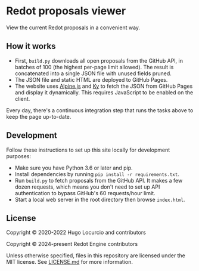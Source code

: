 # Redot proposals viewer

View the current Redot proposals in a convenient way.

## How it works

- First, `build.py` downloads all open proposals from the GitHub API, in batches
  of 100 (the highest per-page limit allowed). The result is concatenated into a
  single JSON file with unused fields pruned.
- The JSON file and static HTML are deployed to GitHub Pages.
- The website uses [Alpine.js](https://github.com/alpinejs/alpine) and
  [Ky](https://github.com/sindresorhus/ky) to fetch the JSON from GitHub Pages
  and display it dynamically. This requires JavaScript to be enabled on the
  client.

Every day, there's a continuous integration step that runs the tasks above to
keep the page up-to-date.

## Development

Follow these instructions to set up this site locally for development purposes:

- Make sure you have Python 3.6 or later and pip.
- Install dependencies by running `pip install -r requirements.txt`.
- Run `build.py` to fetch proposals from the GitHub API. It makes a few dozen
  requests, which means you don't need to set up API authentication to bypass
  GitHub's 60 requests/hour limit.
- Start a local web server in the root directory then browse `index.html`.

## License

Copyright © 2020-2022 Hugo Locurcio and contributors 

Copyright © 2024-present Redot Engine contributors

Unless otherwise specified, files in this repository are licensed under the
MIT license. See [LICENSE.md](LICENSE.md) for more information.
